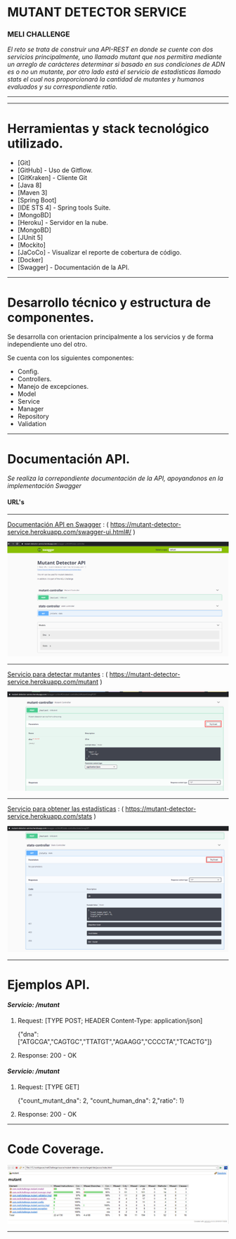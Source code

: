 # MUTANT DETECTOR SERVICE
### MELI CHALLENGE

_El reto se trata de construir una API-REST en donde se cuente con dos servicios principalmente, uno llamado mutant que nos permitira mediante un arreglo de carácteres determinar si basado en sus condiciones de ADN es o no un mutante, por otro lado está el servicio de estadísticas llamado stats el cual nos proporcionará la cantidad de mutantes y humanos evaluados y su correspondiente ratio._

--------
--------

# Herramientas y stack tecnológico utilizado.


 * [Git]
 * [GitHub] - Uso de Gitflow.
 * [GitKraken] - Cliente Git
 * [Java 8] 
 * [Maven 3]
 * [Spring Boot]
 * [IDE STS 4] - Spring tools Suite.
 * [MongoBD]
 * [Heroku] - Servidor en la nube.
 * [MongoBD]
 * [JUnit 5] 
 * [Mockito]
 * [JaCoCo] - Visualizar el reporte de cobertura de código.
 * [Docker]
 * [Swagger] - Documentación de la API.

--------
# Desarrollo técnico y estructura de componentes.

Se desarrolla con orientacion principalmente a los servicios y de forma independiente uno del otro.

Se cuenta con los siguientes componentes:

 - Config.
 - Controllers.
 - Manejo de excepciones.
 - Model
 - Service
 - Manager
 - Repository
 - Validation
  
--------
# Documentación API.

_Se realiza la correpondiente documentación de la API, apoyandonos en la implementación Swagger_

#### URL's

------
[Documentación API en Swagger](https://mutant-detector-service.herokuapp.com/swagger-ui.html#/)
: ( https://mutant-detector-service.herokuapp.com/swagger-ui.html#/ )

![Visualización general de la documentación](https://github.com/sriverarestrepo/mutant-detector-service/blob/master/documentation/api_documentation.png)

------
[Servicio para detectar mutantes](https://mutant-detector-service.herokuapp.com/mutant)
: ( https://mutant-detector-service.herokuapp.com/mutant )


![Visualización general de la documentación](https://github.com/sriverarestrepo/mutant-detector-service/blob/master/documentation/api_documentation_mutant.png)

------
[Servicio para obtener las estadísticas](https://mutant-detector-service.herokuapp.com/stats)
: ( https://mutant-detector-service.herokuapp.com/stats )


![Visualización general de la documentación](https://github.com/sriverarestrepo/mutant-detector-service/blob/master/documentation/api_documentation_stats.png)

--------
# Ejemplos API.


#### _Servicio: /mutant_
1) Request: [TYPE POST; HEADER Content-Type: application/json]

   {"dna": ["ATGCGA","CAGTGC","TTATGT","AGAAGG","CCCCTA","TCACTG"]}
		
2) Response: 200 - OK


#### _Servicio: /mutant_
1) Request: [TYPE GET]

   {"count_mutant_dna": 2, "count_human_dna": 2,"ratio": 1}
		
2) Response: 200 - OK


--------
# Code Coverage.

![Code coverage](https://github.com/sriverarestrepo/mutant-detector-service/blob/master/documentation/code_coverage.png)

--------
